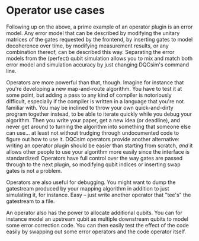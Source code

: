 # Operator use cases

Following up on the above, a prime example of an operator plugin is an error
model. Any error model that can be described by modifying the unitary matrices
of the gates requested by the frontend, by inserting gates to model decoherence
over time, by modifying measurement results, or any combination thereof, can
be described this way. Separating the error models from the (perfect) qubit
simulation allows you to mix and match both error model and simulation accuracy
by just changing DQCsim's command line.

Operators are more powerful than that, though. Imagine for instance that you're
developing a new map-and-route algorithm. You have to test it at some point,
but adding a pass to any kind of compiler is notoriously difficult, especially
if the compiler is written in a language that you're not familiar with. You may
be inclined to throw your own quick-and-dirty program together instead, to be
able to iterate quickly while you debug your algorithm. Then you write your
paper, get a new idea (or deadline), and never get around to turning the
algorithm into something that someone else can use... at least not without
trudging through undocumented code to figure out how to use it. DQCsim
operators provide another alternative: writing an operator plugin should be
easier than starting from scratch, *and* it allows other people to use your
algorithm more easily since the interface is standardized! Operators have full
control over the way gates are passed through to the next plugin, so modifying
qubit indices or inserting swap gates is not a problem.

Operators are also useful for debugging. You might want to dump the gatestream
produced by your mapping algorithm in addition to just simulating it, for
instance. Easy – just write another operator that "tee's" the gatestream to a
file.

An operator also has the power to allocate additional qubits. You can for
instance model an upstream qubit as multiple downstream qubits to model some
error correction code. You can then easily test the effect of the code easily
by swapping out some error operators and the code operator itself.
